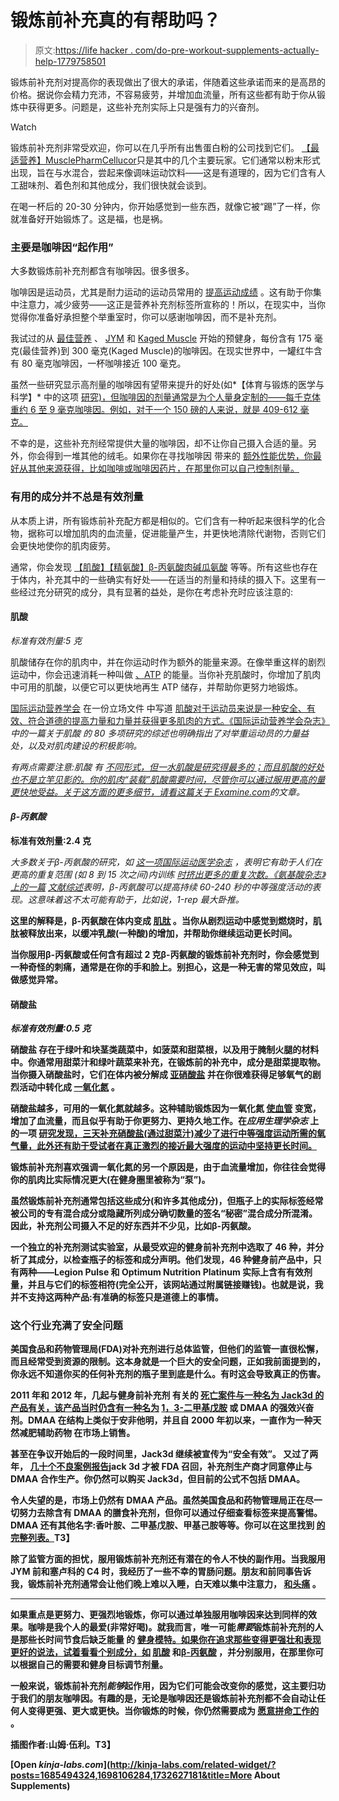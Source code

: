 # 锻炼前补充真的有帮助吗？

> 原文:[https://life hacker . com/do-pre-workout-supplements-actually-help-1779758501](https://lifehacker.com/do-pre-workout-supplements-actually-help-1779758501)

锻炼前补充剂对提高你的表现做出了很大的承诺，伴随着这些承诺而来的是高昂的价格。据说你会精力充沛，不容易疲劳，并增加血流量，所有这些都有助于你从锻炼中获得更多。问题是，这些补充剂实际上只是强有力的兴奋剂。

Watch

锻炼前补充剂非常受欢迎，你可以在几乎所有出售蛋白粉的公司找到它们。 [【最适营养】](http://www.optimumnutrition.com/en_US/)[MusclePharm](http://www.musclepharm.com/)[Cellucor](https://www.cellucor.com/)只是其中的几个主要玩家。它们通常以粉末形式出现，旨在与水混合，尝起来像调味运动饮料——这是有道理的，因为它们含有人工甜味剂、着色剂和其他成分，我们很快就会谈到。

在喝一杯后的 20-30 分钟内，你开始感觉到一些东西，就像它被“踢”了一样，你就准备好开始锻炼了。这是福，也是祸。

### 主要是咖啡因“起作用”

大多数锻炼前补充剂都含有咖啡因。很多很多。

咖啡因是运动员，尤其是耐力运动的运动员常用的 [提高运动成绩](https://lifehacker.com/how-to-use-caffeine-to-improve-your-athletic-performanc-1742146534) 。这有助于你集中注意力，减少疲劳——这正是营养补充剂标签所宣称的！所以，在现实中，当你觉得你准备好承担整个举重室时，你可以感谢咖啡因，而不是补充剂。

我试过的从 [最佳营养](http://www.optimumnutrition.com/en_US/) 、 [JYM](http://jymsupplementscience.com/) 和 [Kaged Muscle](http://www.kagedmuscle.com/) 开始的预健身，每份含有 175 毫克(最佳营养)到 300 毫克(Kaged Muscle)的咖啡因。在现实世界中，一罐红牛含有 80 毫克咖啡因，一杯咖啡接近 100 毫克。

虽然一些研究显示高剂量的咖啡因有望带来提升的好处(如*【体育与锻炼的医学与科学】* 中的这项 [研究)，但咖啡因的剂量通常是为个人量身定制的——每千克体重约 6 至 9 毫克咖啡因。例如，对于一个 150 磅的人来说，就是 409-612 毫克。](http://europepmc.org/abstract/MED/23669879)

不幸的是，这些补充剂经常提供大量的咖啡因，却不让你自己摄入合适的量。另外，你会得到一堆其他的绒毛。如果你在寻找咖啡因 带来的 [额外性能优势，你最好从其他来源获得，比如咖啡或咖啡因药片，在那里你可以自己控制剂量。](https://lifehacker.com/how-to-use-caffeine-to-improve-your-athletic-performanc-1742146534)

### 有用的成分并不总是有效剂量

从本质上讲，所有锻炼前补充配方都是相似的。它们含有一种听起来很科学的化合物，据称可以增加肌肉的血流量，促进能量产生，并更快地清除代谢物，否则它们会更快地使你的肌肉疲劳。

通常，你会发现 [【肌酸】](https://en.wikipedia.org/wiki/Creatine)[【精氨酸】](https://en.wikipedia.org/wiki/Arginine)[β-丙氨酸](http://en.wikipedia.org/wiki/Beta-Alanine)[肉碱](https://en.wikipedia.org/wiki/Carnitine)[瓜氨酸](https://en.wikipedia.org/wiki/Citrulline) 等等。所有这些也存在于体内，补充其中的一些确实有好处——在适当的剂量和持续的摄入下。这里有一些经过充分研究的成分，具有显著的益处，是你在考虑补充时应该注意的:

#### 肌酸

*标准有效剂量:5 克*

肌酸储存在你的肌肉中，并在你运动时作为额外的能量来源。在像举重这样的剧烈运动中，你会迅速消耗一种叫做 [、ATP](https://en.wikipedia.org/wiki/Adenosine_triphosphate) 的能量。当你补充肌酸时，你增加了肌肉中可用的肌酸，以便它可以更快地再生 ATP 储存，并帮助你更努力地锻炼。

[国际运动营养学会](http://www.sportsnutritionsociety.org/) 在一份立场文件 中写道 [肌酸对于运动员来说是一种安全、有效、符合道德的提高力量和力量并获得更多肌肉的方式。《国际运动营养学会杂志》](http://jissn.biomedcentral.com/articles/10.1186/1550-2783-4-6)[](https://jissn.biomedcentral.com/)*中的一篇关于肌酸 的 80 多项研究的综述也明确指出了对举重运动员的力量益处，以及对肌肉建设的积极影响。*

*有两点需要注意:肌酸 有 [不同形式，但一水肌酸是研究得最多的；而且肌酸的好处也不是立竿见影的。你的肌肉“装载”肌酸需要时间，尽管你可以通过服用更高的量更快地受益。关于这方面的更多细节，请看这篇关于 Examine.com](https://examine.com/faq/what-is-the-best-form-of-creatine)的文章。*

#### *β-丙氨酸*

**标准有效剂量:2.4 克**

*大多数关于β-丙氨酸的研究，如 [这一项*国际运动医学杂志*](http://www.ncbi.nlm.nih.gov/pubmed/18548362) ，表明它有助于人们在更高的重复范围 (如 8 到 15 次之间)内训练 [时挤出更多的重复次数。《氨基酸杂志》上的一篇](http://vitals.lifehacker.com/does-it-matter-how-many-reps-you-do-when-you-work-out-1742905045) [文献综述](http://www.ncbi.nlm.nih.gov/pubmed/22270875)*表明，β-丙氨酸可以提高持续 60-240 秒的中等强度活动的表现。这意味着这不太可能有助于，比如说，1-rep 最大卧推。**

**这里的解释是，β-丙氨酸在体内变成 [肌肽](https://en.wikipedia.org/wiki/Carnosine) 。当你从剧烈运动中感觉到燃烧时，肌肽被释放出来，以缓冲乳酸(一种酸)的增加，并帮助你继续运动更长时间。**

**当你服用β-丙氨酸或任何含有超过 2 克β-丙氨酸的锻炼前补充剂时，你会感觉到一种奇怪的刺痛，通常是在你的手和脸上。别担心，这是一种无害的常见效应，叫做感觉异常。**

#### **硝酸盐**

***标准有效剂量:0.5 克***

**硝酸盐 存在于绿叶和块茎类蔬菜中，如菠菜和甜菜根，以及用于腌制火腿的材料中。你通常用甜菜汁和绿叶蔬菜来补充，在锻炼前的补充中，成分是甜菜提取物。当你摄入硝酸盐时，它们在体内被分解成 [亚硝酸盐](https://en.wikipedia.org/wiki/Nitrite) 并在你很难获得足够氧气的剧烈活动中转化成 [一氧化氮](https://en.wikipedia.org/wiki/Nitric_oxide) 。**

**硝酸盐越多，可用的一氧化氮就越多。这种辅助锻炼因为一氧化氮 [使血管](http://www.npr.org/sections/thesalt/2015/10/14/448314966/why-you-might-want-to-be-drinking-beet-juice-at-the-gym) 变宽，增加了血流量，而且似乎有助于你更努力、更持久地工作。在*应用生理学杂志* 上的一项 [研究发现，三天补充硝酸盐(通过甜菜汁)减少了进行中等强度运动所需的氧气量，此外还有助于受试者在真正激烈的接近最大强度的运动中坚持更长时间。](http://www.ncbi.nlm.nih.gov/pubmed/23370859)**

**锻炼前补充剂喜欢强调一氧化氮的另一个原因是，由于血流量增加，你往往会觉得你的肌肉比实际情况更大(在健身圈里被称为“泵”)。**

**虽然锻炼前补充剂通常包括这些成分(和许多其他成分)，但瓶子上的实际标签经常被公司的专有混合成分或隐藏所列成分确切数量的签名“秘密”混合成分所混淆。因此，补充剂公司摄入不足的好东西并不少见，比如β-丙氨酸。** 

**一个独立的补充剂测试实验室，从最受欢迎的健身前补充剂中选取了 46 种，并分析了其成分，以检查瓶子的标签和成分声明。他们发现，46 种健身前产品中，只有两种——Legion Pulse 和 Optimum Nutrition Platinum 实际上含有有效剂量，并且与它们的标签相符(完全公开，该网站通过附属链接赚钱)。也就是说，我并不支持这两种产品:有准确的标签只是道德上的事情。** 

### **这个行业充满了安全问题**

**美国食品和药物管理局(FDA)对补充剂进行总体监管，但他们的监管一直很松懈，而且经常受到资源的限制。这本身就是一个巨大的安全问题，正如我前面提到的，你永远不知道你买的任何补充剂的瓶子里到底是什么。有时这会导致真正的伤害。**

**2011 年和 2012 年，几起与健身前补充剂 有关的 [死亡案件与一种名为 Jack3d 的产品有关，该产品当时仍含有一种名为](http://www.nytimes.com/2013/02/14/business/death-after-use-of-jack3d-shows-gap-in-regulation.html) [1，3-二甲基戊胺](https://examine.com/supplements/1,3-dimethylamylamine/) 或 DMAA 的强效兴奋剂。DMAA 在结构上类似于安非他明，并且自 2000 年初以来，一直作为一种天然减肥辅助药物 在市场上销售。**

**甚至在争议开始后的一段时间里，Jack3d 继续被宣传为“安全有效”。 又过了两年， [几十个不良案例报告](http://www.fda.gov/ForConsumers/ConsumerUpdates/ucm347270.htm)jack 3d 才被 FDA 召回，补充剂生产商才同意停止与 DMAA 合作生产。你仍然可以购买 Jack3d，但目前的公式不包括 DMAA。**

**令人失望的是，市场上仍然有 DMAA 产品。虽然美国食品和药物管理局正在尽一切努力去除含有 DMAA 的膳食补充剂，但你可以通过仔细查看标签来提高警惕。DMAA 还有其他名字:香叶胺、二甲基戊胺、甲基己胺等等。你可以在这里找到 [的完整列表。](http://www.fda.gov/Food/DietarySupplements/ProductsIngredients/ucm346576.htm)T3】**

**除了监管方面的担忧，服用锻炼前补充剂还有潜在的令人不快的副作用。当我服用 JYM 前和塞卢科的 C4 时，我经历了一些不幸的胃肠问题。朋友和前同事告诉我，锻炼前补充剂通常会让他们晚上难以入睡，白天难以集中注意力， [和头痛](http://vitals.lifehacker.com/why-we-get-headaches-from-exercise-1771938843) 。**

* * *

**如果重点是更努力、更强烈地锻炼，你可以通过单独服用咖啡因来达到同样的效果。咖啡是我个人的最爱(非常好喝)。就我而言，唯一可能*需要*锻炼前补充剂的人是那些长时间节食后缺乏能量 的 [健身模特。如果你在追求那些变得更强壮和表现更好的说法，试着看看个别成分，如](https://lifehacker.com/how-fitness-models-really-get-those-photoshoot-bodies-1732211876) [肌酸](https://examine.com/faq/do-i-need-to-load-creatine) 和[β-丙氨酸](https://examine.com/supplements/Beta-Alanine/) ，并分别服用，在那里你可以根据自己的需要和健身目标调节剂量。** 

**一般来说，锻炼前补充剂*能够*起作用，因为它们可能会改变你的感觉，这主要归功于我们的朋友咖啡因。有趣的是，无论是咖啡因还是锻炼前补充剂都不会自动让任何人变得更强、更大或更快。当你锻炼的时候，你仍然需要成为 [愿意拼命工作的](http://vitals.lifehacker.com/does-it-matter-how-many-reps-you-do-when-you-work-out-1742905045) 。**

**插图作者:山姆·伍利。T3】**

**[Open *kinja-labs.com*](http://kinja-labs.com/related-widget/?posts=1685494324,1698106284,1732627181&title=More About Supplements)**